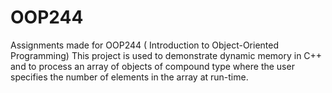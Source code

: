 # OOP244
Assignments made for OOP244 ( Introduction to Object-Oriented Programming)
This project is used to demonstrate dynamic memory in  C++ and to process an array of objects of compound type where the user specifies the number of  elements in the array at run-time.
